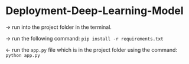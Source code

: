 # Deployment-Deep-Learning-Model
-> run into the project folder in the terminal.

-> run the following command: `pip install -r requirements.txt`

<- run the `app.py` file which is in the project folder using the command: `python app.py`
